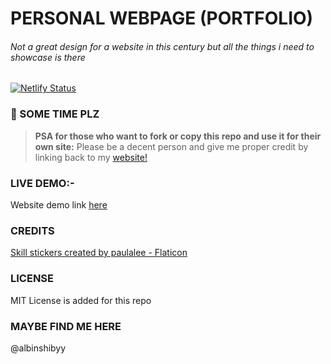  # PERSONAL WEBPAGE (PORTFOLIO)
 ###### Not a great design for a website in this century but all the things i need to showcase is there

[![Netlify Status](https://api.netlify.com/api/v1/badges/87ed07c6-2af0-45f7-bc73-0ca078246ac0/deploy-status)](https://app.netlify.com/sites/albinsoff/deploys)
 ### 📢 SOME TIME PLZ
 > **PSA for those who want to fork or copy this repo and use it for their own site:**
 > Please be a decent person and give me proper credit by linking back to my [website!](https://albinxshiby.github.io)

 ### LIVE DEMO:-
 Website demo link [here](https://albinshibyy.github.io)

 ### CREDITS
 <a href="https://www.flaticon.com/free-stickers/skill" title="skill stickers">Skill stickers created by paulalee - Flaticon</a>
 ### LICENSE
 MIT License is added for this repo
 
 ### MAYBE FIND ME HERE
 @albinshibyy
